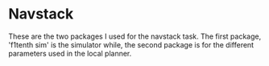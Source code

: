 # Navstack
These are the two packages I used for the navstack task. The first package, 'f1tenth sim' is the simulator while, the second package is for the different parameters used in the local planner.


